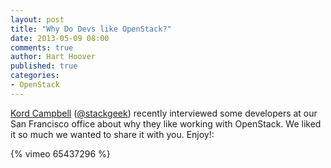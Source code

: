 ```yaml
---
layout: post
title: "Why Do Devs like OpenStack?"
date: 2013-05-09 08:00
comments: true
author: Hart Hoover
published: true
categories: 
- OpenStack
---
```

[Kord Campbell](http://www.stackgeek.com/) ([@stackgeek](http://twitter.com/stackgeek)) recently interviewed some developers at our San Francisco office about why they like working with OpenStack. We liked it so much we wanted to share it with you. Enjoy!<!--More-->:

{% vimeo 65437296 %}

